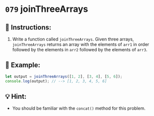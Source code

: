 # `079` joinThreeArrays

## 📝 Instructions:

1. Write a function called `joinThreeArrays`. Given three arrays, `joinThreeArrays` returns an array with the elements of `arr1` in order followed by the elements in `arr2` followed by the elements of `arr3`.

## 📎 Example:

```Javascript
let output = joinThreeArrays([1, 2], [3, 4], [5, 6]);
console.log(output); // --> [1, 2, 3, 4, 5, 6]
```

## 💡 Hint:

+ You should be familiar with the `concat()` method for this problem. 
